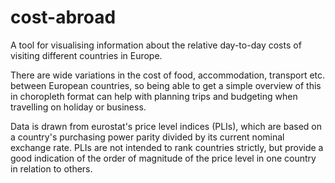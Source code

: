 # cost-abroad

A tool for visualising information about the relative day-to-day costs of visiting different countries in Europe.

There are wide variations in the cost of food, accommodation, transport etc. between European countries, so being able to get a simple overview of this in choropleth format can help with planning trips and budgeting when travelling on holiday or business.

Data is drawn from eurostat's price level indices (PLIs), which are based on a country's purchasing power parity divided by its current nominal exchange rate. PLIs are not intended to rank countries strictly, but provide a good indication of the order of magnitude of the price level in one country in relation to others.